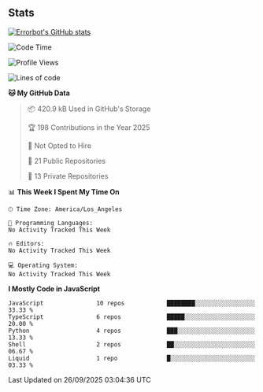 ## Stats
[![Errorbot's GitHub stats](https://github-readme-stats-errorbot1122s-projects.vercel.app/api?username=errorbot1122&show_icons=true&theme=city_lights&count_private=true)](https://github.com/anuraghazra/github-readme-stats)

<!--START_SECTION:waka-->
![Code Time](http://img.shields.io/badge/Code%20Time-181%20hrs%2054%20mins-blue)

![Profile Views](http://img.shields.io/badge/Profile%20Views-0-blue)

![Lines of code](https://img.shields.io/badge/From%20Hello%20World%20I%27ve%20Written-3.6%20million%20lines%20of%20code-blue)

**🐱 My GitHub Data** 

> 📦 420.9 kB Used in GitHub's Storage 
 > 
> 🏆 198 Contributions in the Year 2025
 > 
> 🚫 Not Opted to Hire
 > 
> 📜 21 Public Repositories 
 > 
> 🔑 13 Private Repositories 
 > 
📊 **This Week I Spent My Time On** 

```text
🕑︎ Time Zone: America/Los_Angeles

💬 Programming Languages: 
No Activity Tracked This Week

🔥 Editors: 
No Activity Tracked This Week

💻 Operating System: 
No Activity Tracked This Week
```

**I Mostly Code in JavaScript** 

```text
JavaScript               10 repos            ████████░░░░░░░░░░░░░░░░░   33.33 % 
TypeScript               6 repos             █████░░░░░░░░░░░░░░░░░░░░   20.00 % 
Python                   4 repos             ███░░░░░░░░░░░░░░░░░░░░░░   13.33 % 
Shell                    2 repos             ██░░░░░░░░░░░░░░░░░░░░░░░   06.67 % 
Liquid                   1 repo              █░░░░░░░░░░░░░░░░░░░░░░░░   03.33 % 
```




 Last Updated on 26/09/2025 03:04:36 UTC
<!--END_SECTION:waka-->
